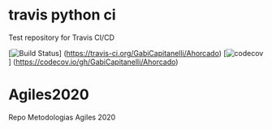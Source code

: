 # travis python ci
Test repository for Travis CI/CD

[![Build Status](https://travis-ci.org/GabiCapitanelli/Ahorcado.svg?branch=master)]
(https://travis-ci.org/GabiCapitanelli/Ahorcado) 
[![codecov](https://codecov.io/gh/GabiCapitanelli/Ahorcado/branch/master/graph/badge.svg)]
(https://codecov.io/gh/GabiCapitanelli/Ahorcado)



# Agiles2020
Repo Metodologias Agiles 2020
